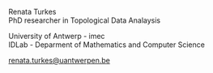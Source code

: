 Renata Turkes  
PhD researcher in Topological Data Analaysis  

University of Antwerp - imec  
IDLab - Deparment of Mathematics and Computer Science  

renata.turkes@uantwerpen.be
